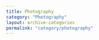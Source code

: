 ```yaml
---
title: Photography
category: "Photography"
layout: archive-categories
permalink: "category/photography"
---
```

